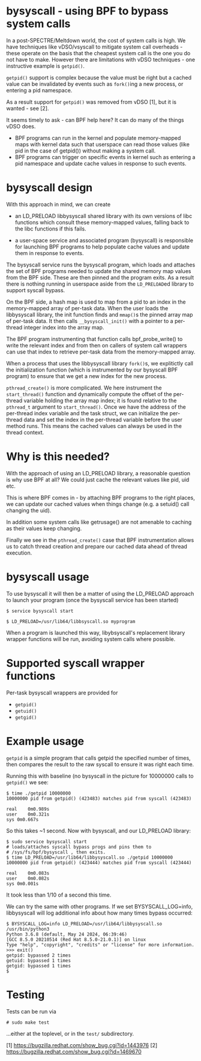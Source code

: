 # bysyscall - using BPF to bypass system calls

In a post-SPECTRE/Meltdown world, the cost of system calls is high.
We have techniques like vDSO/vsyscall to mitigate system call overheads -
these operate on the basis that the cheapest system call is the one you do
not have to make. However there are limitations with vDSO techniques -
one instructive example is `getpid()`.

`getpid()` support is complex because the value must be right but a cached
value can be invalidated by events such as `fork()`ing a new process,
or entering a pid namespace.

As a result support for `getpid()` was removed from vDSO [1], but it is
wanted - see [2].

It seems timely to ask - can BPF help here? It can do many of the things
vDSO does.

- BPF programs can run in the kernel and populate memory-mapped maps with
kernel data such that userspace can read those values (like pid in the
case of getpid()) without making a system call.
- BPF programs can trigger on specific events in kernel such as entering
a pid namespace and update cache values in response to such events.

# bysyscall design

With this approach in mind, we can create

- an LD_PRELOAD libbysyscall shared library with its own versions of libc
functions which consult these memory-mapped values, falling back to the
libc functions if this fails.

- a user-space service and associated program (bysyscall) is responsible
for launching BPF programs to help populate cache values and update them
in response to events.

The bysyscall service runs the bysyscall program, which loads and attaches
the set of BPF programs needed to update the shared memory map values
from the BPF side.  These are then pinned and the program exits. As a
result there is nothing running in userspace aside from the `LD_PRELOAD`ed
library to support syscall bypass.

On the BPF side, a hash map is used to map from a pid to an index in
the memory-mapped array of per-task data.  When the user loads the
libbysyscall library, the init function finds and `mmap()`s the pinned
array map of per-task data.  It then calls `__bysyscall_init()` with
a pointer to a per-thread integer index into the array map.

The BPF program instrumenting that function calls bpf_probe_write()
to write the relevant index and from then on callers of system call
wrappers can use that index to retrieve per-task data from the
memory-mapped array.

When a process that uses the libbysyscall library `fork()`s, we
explitictly call the initialization function (which is instrumented
by our bysyscall BPF program) to ensure that we get a new index
for the new process.

`pthread_create()` is more complicated.  We here instrument
the `start_thread()` function and dynamically compute the offset
of the per-thread variable holding the array map index; it is
found relative to the `pthread_t` argument to `start_thread()`.
Once we have the address of the per-thread index variable and
the task struct, we can initialize the per-thread data and
set the index in the per-thread variable before the user method
runs.  This means the cached values can always be used in the
thread context.

# Why is this needed?

With the approach of using an LD_PRELOAD library, a reasonable question
is why use BPF at all? We could just cache the relevant values like
pid, uid etc.

This is where BPF comes in - by attaching BPF programs to the
right places, we can update our cached values when things change
(e.g. a setuid() call changing the uid).

In addition some system calls like getrusage() are not amenable to
caching as their values keep changing.

Finally we see in the `pthread_create()` case that BPF instrumentation
allows us to catch thread creation and prepare our cached data
ahead of thread execution.

# bysyscall usage

To use bysyscall it will then be a matter of using the LD_PRELOAD approach
to launch your program (once the bysyscall service has been started)


```
$ service bysyscall start

$ LD_PRELOAD=/usr/lib64/libbsyscall.so myprogram
```

When a program is launched this way, libybsyscall's replacement library
wrapper functions will be run, avoiding system calls where possible.

# Supported syscall wrapper functions

Per-task bysyscall wrappers are provided for

- `getpid()`
- `getuid()`
- `getgid()`

# Example usage

`getpid` is a simple program that calls getpid the specified number of times,
then compares the result to the raw syscall to ensure it was right each time.

Running this with baseline (no bysyscall in the picture for 10000000 calls to
`getpid()` we see:

```
$ time ./getpid 10000000
10000000 pid from getpid() (423483) matches pid from syscall (423483)

real	0m0.989s
user	0m0.321s
sys	0m0.667s
```

So this takes ~1 second.  Now with bysyscall, and our LD_PRELOAD library:

```
$ sudo service bysyscall start
# loads/attaches syscall bypass progs and pins them to
# /sys/fs/bpf/bysyscall , then exits.
$ time LD_PRELOAD=/usr/lib64/libbysyscall.so ./getpid 10000000
10000000 pid from getpid() (423444) matches pid from syscall (423444)

real	0m0.083s
user	0m0.082s
sys	0m0.001s

```

It took less than 1/10 of a second this time.

We can try the same with other programs.  If we set BYSYSCALL_LOG=info,
libbysyscall will log additional info about how many times bypass occurred:

```
$ BYSYSCALL_LOG=info LD_PRELOAD=/usr/lib64/libbysyscall.so /usr/bin/python3
Python 3.6.8 (default, May 24 2024, 06:39:46) 
[GCC 8.5.0 20210514 (Red Hat 8.5.0-21.0.1)] on linux
Type "help", "copyright", "credits" or "license" for more information.
>>> exit()
getpid: bypassed 2 times
getuid: bypassed 1 times
getgid: bypassed 1 times
$
```

# Testing

Tests can be run via

```
# sudo make test
```

...either at the toplevel, or in the `test/` subdirectory.

[1] https://bugzilla.redhat.com/show_bug.cgi?id=1443976
[2] https://bugzilla.redhat.com/show_bug.cgi?id=1469670
